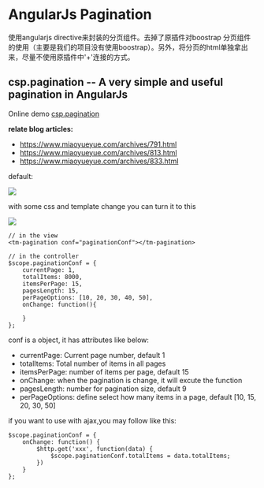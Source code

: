 # AngularJs Pagination 
使用angularjs directive来封装的分页组件。去掉了原插件对boostrap 分页组件的使用（主要是我们的项目没有使用boostrap）。另外，将分页的html单独拿出来，尽量不使用原插件中'+'连接的方式。

## csp.pagination -- A very simple and useful pagination in AngularJs
Online demo [csp.pagination](https://github.com/xixi880928/AngularJs-UI/blob/master/app/index.html)

**relate blog articles:**

- https://www.miaoyueyue.com/archives/791.html
- https://www.miaoyueyue.com/archives/813.html
- https://www.miaoyueyue.com/archives/833.html

default:

<img src="http://www.miaoyueyue.com/wp-content/uploads/2014/08/9a8495c8f641da099fef6175acefb5d9.png" />

with some css and template change you can turn it to this

<img src="http://www.miaoyueyue.com/wp-content/uploads/2014/08/f12bb2987330a85ebbe5e3420fe9c773.png"/>

    // in the view
    <tm-pagination conf="paginationConf"></tm-pagination>

    // in the controller
    $scope.paginationConf = {
        currentPage: 1,
        totalItems: 8000,
        itemsPerPage: 15,
        pagesLength: 15,
        perPageOptions: [10, 20, 30, 40, 50],
        onChange: function(){

        }
    };

conf is a object, it has attributes like below:

*   currentPage: Current page number, default 1
*   totalItems: Total number of items in all pages
*   itemsPerPage:  number of items per page, default 15
*   onChange: when the pagination is change, it will excute the function
*   pagesLength: number for pagination size, default 9
*   perPageOptions: define select how many items in a page, default [10, 15, 20, 30, 50]

if you want to use with ajax,you may follow like this:

    $scope.paginationConf = {
        onChange: function() {
            $http.get('xxx', function(data) {
                $scope.paginationConf.totalItems = data.totalItems;
            })
        }
    };
    
